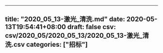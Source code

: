 
---
title: "2020_05_13-激光_清洗.md"
date: 2020-05-13T19:54:41+08:00
draft: false
csv: csv/2020_05/2020_05_13/2020_05_13-激光_清洗.csv
categories: ["招标"]
---
